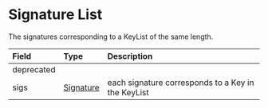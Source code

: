 # Signature List

The signatures corresponding to a KeyList of the same length.

| Field | Type | Description |
| :--- | :--- | :--- |
| deprecated | ​ | ​ |
| sigs | ​[Signature](https://docs.hedera.com/hedera-api/basic-types-1/signature)​ | each signature corresponds to a Key in the KeyList |

####    <a id="undefined"></a>

